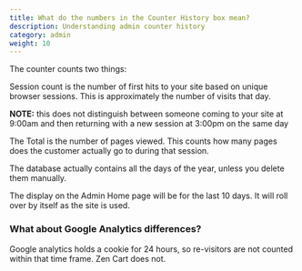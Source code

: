 ```yaml
---
title: What do the numbers in the Counter History box mean?
description: Understanding admin counter history 
category: admin
weight: 10
---
```


The counter counts two things:

Session count is the number of first hits to your site based on unique browser sessions.  This is approximately the number of visits that day. 

**NOTE:** this does not distinguish between someone coming to your site at 9:00am and then returning with a new session at 3:00pm on the same day

The Total is the number of pages viewed.  This counts how many pages does the customer actually go to during that session.

The database actually contains all the days of the year, unless you delete them manually. 

The display on the Admin Home page will be for the last 10 days.  It will roll over by itself as the site is used.

### What about Google Analytics differences?
Google analytics holds a cookie for 24 hours, so re-visitors are not counted within that time frame. Zen Cart does not.

